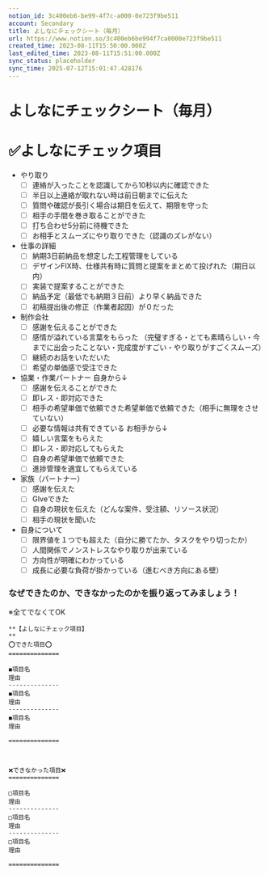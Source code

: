 ```yaml
---
notion_id: 3c400eb6-be99-4f7c-a000-0e723f9be511
account: Secondary
title: よしなにチェックシート（毎月）
url: https://www.notion.so/3c400eb6be994f7ca0000e723f9be511
created_time: 2023-08-11T15:50:00.000Z
last_edited_time: 2023-08-11T15:51:00.000Z
sync_status: placeholder
sync_time: 2025-07-12T15:01:47.428176
---
```

# よしなにチェックシート（毎月）

# ✅よしなにチェック項目
- やり取り
  - [ ] 連絡が入ったことを認識してから10秒以内に確認できた
  - [ ] 半日以上連絡が取れない時は前日朝までに伝えた
  - [ ] 質問や確認が長引く場合は期日を伝えて、期限を守った
  - [ ] 相手の手間を巻き取ることができた
  - [ ] 打ち合わせ5分前に待機できた
  - [ ] お相手とスムーズにやり取りできた（認識のズレがない）
- 仕事の詳細
  - [ ] 納期3日前納品を想定した工程管理をしている
  - [ ] デザインFIX時、仕様共有時に質問と提案をまとめて投げれた（期日以内）
  - [ ] 実装で提案することができた
  - [ ] 納品予定（最低でも納期３日前）より早く納品できた
  - [ ] 初稿提出後の修正（作業者起因）が０だった
- 制作会社
  - [ ] 感謝を伝えることができた
  - [ ] 感情が溢れている言葉をもらった
（完璧すぎる・とても素晴らしい・今までに出会ったことない・完成度がすごい・やり取りがすごくスムーズ）
  - [ ] 継続のお話をいただいた
  - [ ] 希望の単価感で受注できた
- 協業・作業パートナー
  自身から↓
  - [ ] 感謝を伝えることができた
  - [ ] 即レス・即対応できた
  - [ ] 相手の希望単価で依頼できた希望単価で依頼できた（相手に無理をさせていない）
  - [ ] 必要な情報は共有できている
  お相手から↓
  - [ ] 嬉しい言葉をもらえた
  - [ ] 即レス・即対応してもらえた
  - [ ] 自身の希望単価で依頼できた
  - [ ] 進捗管理を適宜してもらえている
- 家族（パートナー）
  - [ ] 感謝を伝えた
  - [ ] GIveできた
  - [ ] 自身の現状を伝えた（どんな案件、受注額、リソース状況）
  - [ ] 相手の現状を聞いた
- 自身について
  - [ ] 限界値を１つでも超えた（自分に勝てたか、タスクをやり切ったか）
  - [ ] 人間関係でノンストレスなやり取りが出来ている
  - [ ] 方向性が明確にわかっている
  - [ ] 成長に必要な負荷が掛かっている（進むべき方向にある壁）
### なぜできたのか、できなかったのかを振り返ってみましょう！
※全てでなくてOK
```plain text
**【よしなにチェック項目】
**
⭕️できた項目⭕️
==============

◼️項目名
理由
--------------
◼️項目名
理由
--------------
◼️項目名
理由

==============



❌できなかった項目❌
==============

□項目名
理由
--------------
□項目名
理由
--------------
□項目名
理由

==============
```